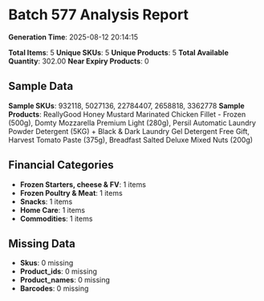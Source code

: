 # Batch 577 Analysis Report

**Generation Time**: 2025-08-12 20:14:15

**Total Items**: 5
**Unique SKUs**: 5
**Unique Products**: 5
**Total Available Quantity**: 302.00
**Near Expiry Products**: 0

## Sample Data
**Sample SKUs**: 932118, 5027136, 22784407, 2658818, 3362778
**Sample Products**: ReallyGood Honey Mustard Marinated Chicken Fillet - Frozen (500g), Domty Mozzarella Premium Light (280g), Persil Automatic Laundry Powder Detergent (5KG) + Black & Dark Laundry Gel Detergent Free Gift, Harvest Tomato Paste (375g), Breadfast Salted Deluxe Mixed Nuts (200g)

## Financial Categories
- **Frozen Starters, cheese & FV**: 1 items
- **Frozen Poultry & Meat**: 1 items
- **Snacks**: 1 items
- **Home Care**: 1 items
- **Commodities**: 1 items

## Missing Data
- **Skus**: 0 missing
- **Product_ids**: 0 missing
- **Product_names**: 0 missing
- **Barcodes**: 0 missing
